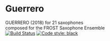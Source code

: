 # Guerrero
GUERRERO (2018) for 21 saxophones <br />
composed for the FROST Saxophone Ensemble <br/>
[![Build Status](https://travis-ci.com/GregoryREvans/guerrero.svg?branch=master)](https://travis-ci.com/GregoryREvans/guerrero)
[![Code style: black](https://img.shields.io/badge/code%20style-black-000000.svg)](https://github.com/python/black)
